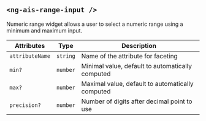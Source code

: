## `<ng-ais-range-input />`

Numeric range widget allows a user to select a numeric range using a minimum and maximum input.

| Attributes       | Type       | Description
| -                | -          | -
| `attributeName`  | `string`   | Name of the attribute for faceting
| `min?`           | `number`   | Minimal value, default to automatically computed
| `max?`           | `number`   | Maximal value, default to automatically computed
| `precision?`     | `number`   | Number of digits after decimal point to use
